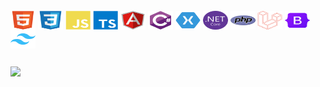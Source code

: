 
<div style="display: inline_block"><br>
  <img align="center" alt="ignvcio9-HTML" height="30" width="40" src="https://raw.githubusercontent.com/devicons/devicon/master/icons/html5/html5-original.svg">
  <img align="center" alt="ignvcio9-CSS" height="30" width="40" src="https://raw.githubusercontent.com/devicons/devicon/master/icons/css3/css3-original.svg">
  <img align="center" alt="ignvcio9-Js" height="30" width="40" src="https://raw.githubusercontent.com/devicons/devicon/master/icons/javascript/javascript-plain.svg">
  <img align="center" alt="ignvcio9-Ts" height="30" width="40" src="https://raw.githubusercontent.com/devicons/devicon/master/icons/typescript/typescript-plain.svg">
  <img align="center" alt="ignvcio9-Angular" height="30" width="40" src="https://raw.githubusercontent.com/devicons/devicon/master/icons/angularjs/angularjs-original.svg">
  <img align="center" alt="ignvcio9-Csharp" height="30" width="40" src="https://raw.githubusercontent.com/devicons/devicon/master/icons/csharp/csharp-original.svg">
  <img align="center" alt="ignvcio9-Xamarin" height="30" width="40" src="https://raw.githubusercontent.com/devicons/devicon/master/icons/xamarin/xamarin-original.svg">
  <img align="center" alt="ignvcio9-DotNet" height="30" width="40" src="https://raw.githubusercontent.com/devicons/devicon/master/icons/dotnetcore/dotnetcore-original.svg">
  <img align="center" alt="ignvcio9-Php" height="30" width="40" src="https://raw.githubusercontent.com/devicons/devicon/master/icons/php/php-original.svg">
  <img align="center" alt="ignvcio9-Laravel" height="30" width="40" src="https://raw.githubusercontent.com/devicons/devicon/master/icons/laravel/laravel-line.svg">
  <img align="center" alt="ignvcio9-Bootstrap" height="30" width="40" src="https://raw.githubusercontent.com/devicons/devicon/master/icons/bootstrap/bootstrap-original.svg">
  <img align="center" alt="ignvcio9-Tailwind" height="30" width="40" src="https://raw.githubusercontent.com/devicons/devicon/master/icons/tailwindcss/tailwindcss-original.svg">
  
 </div>
  
  ##
 
<div> 
 	<a href="https://www.linkedin.com/in/carlos-valderas-716785202" target="_blank"><img src="https://img.shields.io/badge/-LinkedIn-%230077B5?style=for-the-badge&logo=linkedin&logoColor=white" target="_blank"></a> 
</div>
